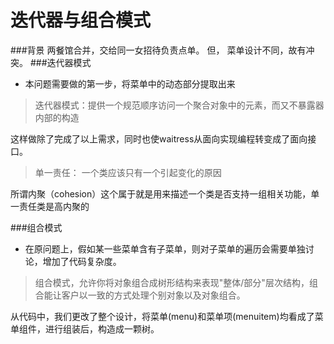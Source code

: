 迭代器与组合模式
===
###背景
两餐馆合并，交给同一女招待负责点单。
但， 菜单设计不同，故有冲突。
###迭代器模式
* 本问题需要做的第一步，将菜单中的动态部分提取出来

>迭代器模式：提供一个规范顺序访问一个聚合对象中的元素，而又不暴露器内部的构造

这样做除了完成了以上需求，同时也使waitress从面向实现编程转变成了面向接口。

>单一责任： 一个类应该只有一个引起变化的原因

所谓内聚（cohesion）这个属于就是用来描述一个类是否支持一组相关功能，单一责任类是高内聚的


###组合模式
* 在原问题上，假如某一些菜单含有子菜单，则对子菜单的遍历会需要单独讨论，增加了代码复杂度。

> 组合模式，允许你将对象组合成树形结构来表现"整体/部分"层次结构，组合能让客户以一致的方式处理个别对象以及对象组合。

从代码中，我们更改了整个设计，将菜单(menu)和菜单项(menuitem)均看成了菜单组件，进行组装后，构造成一颗树。

